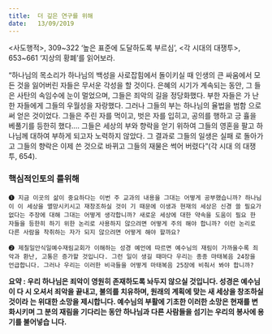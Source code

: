 ```yaml
---
title:  더 깊은 연구를 위해
date:   13/09/2019
---
```


<사도행적>, 309~322 ‘높은 표준에 도달하도록 부르심’, <각 시대의 대쟁투>,
653~661 ‘지상의 황폐’를 읽어보라.

“하나님의 목소리가 하나님의 백성을 사로잡힘에서 돌이키실 때 인생의 큰 싸움에서
모든 것을 잃어버린 자들은 무서운 각성을 할 것이다. 은혜의 시기가 계속되는 동안, 그
들은 사탄의 속임수에 눈이 멀었으며, 그들은 죄악의 길을 정당화했다. 부한 자들은 가
난한 자들에게 그들의 우월성을 자랑했다. 그러나 그들의 부는 하나님의 율법을 범함
으로써 얻은 것이었다. 그들은 주린 자를 먹이고, 벗은 자를 입히고, 공의를 행하고 긍
휼을 베풀기를 등한히 했다.… 그들은 세상의 부와 향락을 얻기 위하여 그들의 영혼을
팔고 하나님께 대하여 부하게 되고자 노력하지 않았다. 그 결과로 그들의 일생은 실패
로 돌아가고 그들의 향락은 이제 쓴 것으로 바뀌고 그들의 재물은 썩어 버렸다”(각 시대
의 대쟁투, 654).

### 핵심적인토의 를위해

`➊ 지금 이곳의 삶이 중요하다는 이번 주 교과의 내용을 그대는 어떻게
공부했습니까? 하나님이 이 세상을 멸망시키시고 재창조하실 것이
기 때문에 이생과 현재의 세상은 신경 쓸 필요가 없다는 주장에 대해
그대는 어떻게 생각합니까? 새로운 세상에 대한 약속을 도움이 필요
한 자들을 등한히 하기 위한 논리로 사용하지 않으려면 어떻게 주의
해야 합니까? 이런 논리로 다른 사람을 착취하는 자가 되지 않으려면 어떻게 해야 할까요?`

`➋ 제칠일안식일예수재림교회가 이해하는 성경 예언에 따르면 예수님의 재림이 가까울수록 죄
악과 환난, 고통은 증가할 것입니다. 그런 일이 생길 때마다 우리는 종종 마태복음 24장을
언급합니다. 그러나 우리는 이러한 비극들을 어떻게 마태복음 25장에 비춰서 봐야 합니까?`

**요약 : 우리 하나님은 죄악이 영원히 존재하도록 놔두지 않으실 것입니다. 성경은 예수님이 다
시 오셔서 죄악을 끝내고, 불의를 치유하며, 원래의 계획에 맞는 새 세상을 창조하실 것이라
는 위대한 소망을 제시합니다. 예수님의 부활에 기초한 이러한 소망은 현재를 변화시키며 그
분의 재림을 기다리는 동안 하나님과 다른 사람들을 섬기는 우리의 봉사에 용기를 불어넣습
니다.**